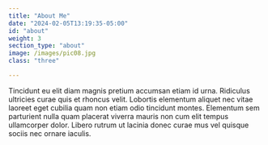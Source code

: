 ```yaml
---
title: "About Me"
date: "2024-02-05T13:19:35-05:00"
id: "about"
weight: 3
section_type: "about"
image: /images/pic08.jpg
class: "three"

---
```


Tincidunt eu elit diam magnis pretium accumsan etiam id urna. Ridiculus ultricies curae quis et rhoncus velit. Lobortis elementum aliquet nec vitae laoreet eget cubilia quam non etiam odio tincidunt montes. Elementum sem parturient nulla quam placerat viverra mauris non cum elit tempus ullamcorper dolor. Libero rutrum ut lacinia donec curae mus vel quisque sociis nec ornare iaculis.
